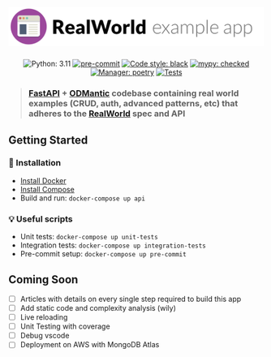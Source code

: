 # ![RealWorld FastAPI + ODMantic App](logo.png)

<div align="center">

<!---
[![CircleCI](https://circleci.com/gh/......)](https://circleci.com/gh/...)
[![codecov](https://codecov.io/gh/.../........)](https://codecov.io/gh/.....)
[![Maintainability](https://api.codeclimate.com/v1/badges/......)](https://codeclimate.com/repos/....)
-->

![Python: 3.11](https://img.shields.io/badge/python-3.11-informational.svg)
[![pre-commit](https://img.shields.io/badge/pre--commit-enabled-brightgreen?logo=pre-commit&logoColor=white)](https://github.com/pre-commit/pre-commit)
[![Code style: black](https://img.shields.io/badge/code%20style-black-000000.svg)](https://github.com/python/black)
[![mypy: checked](https://img.shields.io/badge/mypy-checked-informational.svg)](http://mypy-lang.org/)
[![Manager: poetry](https://img.shields.io/badge/manager-poetry-blueviolet.svg)](https://poetry.eustace.io/)
[![Tests](https://github.com/AndreGuerra123/fastapi-odmantic-realworld-example/actions/workflows/tests.yml/badge.svg)](https://github.com/AndreGuerra123/fastapi-odmantic-realworld-example/actions/workflows/tests.yml)

</div>

> ### [FastAPI](https://github.com/tiangolo/fastapi) + [ODMantic](https://github.com/art049/odmantic) codebase containing real world examples (CRUD, auth, advanced patterns, etc) that adheres to the [RealWorld](https://github.com/gothinkster/realworld) spec and API

## Getting Started

### :hammer: Installation

- [Install Docker](https://docs.docker.com/engine/install/)
- [Install Compose](https://docs.docker.com/compose/install/)
- Build and run: `docker-compose up api`

### :bulb: Useful scripts

- Unit tests: `docker-compose up unit-tests`
- Integration tests: `docker-compose up integration-tests`
- Pre-commit setup: `docker-compose up pre-commit`

## Coming Soon

- [ ] Articles with details on every single step required to build this app
- [ ] Add static code and complexity analysis (wily)
- [ ] Live reloading
- [ ] Unit Testing with coverage
- [ ] Debug vscode
- [ ] Deployment on AWS with MongoDB Atlas
